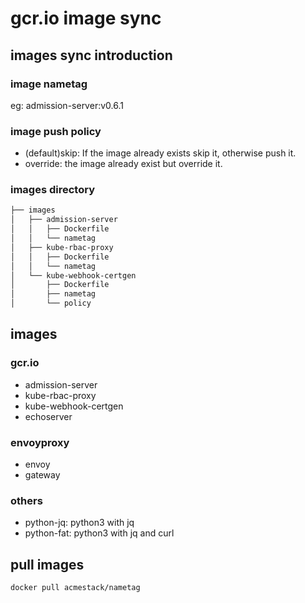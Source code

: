 # gcr.io image sync

## images sync introduction

### image nametag

eg: admission-server:v0.6.1

### image push policy

- (default)skip: If the image already exists skip it, otherwise push it.
- override: the image already exist but override it.

### images directory

```bash
├── images
│   ├── admission-server
│   │   ├── Dockerfile
│   │   └── nametag
│   ├── kube-rbac-proxy
│   │   ├── Dockerfile
│   │   └── nametag
│   └── kube-webhook-certgen
│       ├── Dockerfile
│       ├── nametag
│       └── policy
```

## images

### gcr.io

- admission-server
- kube-rbac-proxy
- kube-webhook-certgen
- echoserver

### envoyproxy

- envoy
- gateway

### others

- python-jq: python3 with jq
- python-fat: python3 with jq and curl

## pull images

`docker pull acmestack/nametag`
